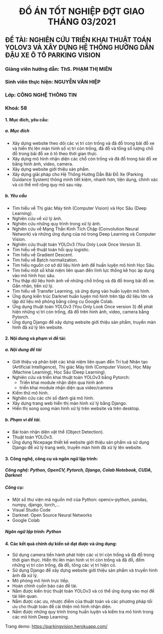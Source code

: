 <h1 align="center"> ĐỒ ÁN TỐT NGHIỆP ĐỢT GIAO THÁNG 03/2021 </h1>


## ĐỀ TÀI: NGHIÊN CỨU TRIỂN KHAI THUẬT TOÁN YOLOV3 VÀ XÂY DỰNG HỆ THỐNG HƯỚNG DẪN ĐẬU XE Ô TÔ PARKING VISION
### Giảng viên hướng dẫn: ThS. PHẠM THỊ MIÊN  
### Sinh viên thực hiện: NGUYỄN VĂN HIỆP
### Lớp: CÔNG NGHỆ THÔNG TIN
### Khoá: 58
#### 1. Mục đích, yêu cầu:
##### a. Mục đích
-	Xây dựng website theo dõi các vị trí còn trống và đã đỗ trong bãi đỗ xe và hiển thị lên màn hình số vị trí còn trống, đã đỗ và tổng số lượng chỗ đỗ trong bãi đỗ xe ô tô theo thời gian thực.
-	Xây dựng mô hình nhận diện các chỗ còn trống và đã đỗ trong bãi đỗ xe bằng hình ảnh, video, camera.
-	Xây dựng website giới thiệu sản phẩm.
-	Xây dựng giải pháp cho Hệ Thống Hướng Dẫn Bãi Đỗ Xe (Parking Guidance System) thông minh tiết kiệm, nhanh hơn, tiện dụng, chính xác và có thể mở rộng quy mô sau này.
##### b. Yêu cầu
-	Tìm hiểu về Thị giác Máy tính (Computer Vision) và Học Sâu (Deep Learning).
-	Nghiên cứu về xử lý ảnh.
-	Nghiên cứu những quy trình trong xử lý ảnh.
-	Nghiên cứu về Mạng Thần Kinh Tích Chập (Convolution Neural Network) và những ứng dụng của nó trong Deep Learning và Computer Vision.
-	Nghiên cứu thuật toán YOLOv3 (You Only Look Once Version 3).
-	Tìm hiểu về thuật toán hồi quy logistic.
-	Tìm hiểu về Gradient Descent.
-	Tìm hiểu về Batch normalization.
-	Tìm hiểu nguồn cơ sở dữ liệu hình ảnh để huấn luyện mô hình Học Sâu.
-	Tìm hiểu một số khái niệm liên quan đến lĩnh lực thống kê học áp dụng vào mô hình học sâu.
-	Thu thập dữ liệu hình ảnh về những chỗ trống và đã đỗ trong bãi đỗ xe. Gắn nhãn, tiền xử lý.
-	Tìm hiểu về Transfer Learning, và ứng dụng vào huấn luyện mô hình.
-	Ứng dụng kiến trúc Darknet huấn luyện mô hình trên tập dữ liệu lớn và tập dữ liệu mô phỏng bằng công cụ Google Colab.
-	Ứng dụng thuật toán YOLOv3 (You Only Look Once version 3) để phát hiện những vị trí còn trống, đã đỗ trên hình ảnh, video, camera bằng Pytorch.
-	Ứng dụng Django để xây dựng website giới thiệu sản phẩm, truyền màn hình đã xử lý lên website.
#### 2. Nội dung và phạm vi đề tài:
##### a. Nội dung đề tài
-	Giới thiệu và phân biệt các khái niệm liên quan đến Trí tuệ Nhân tạo (Artificial Intelligence), Thị giác Máy tính (Computer Vision), Học Máy (Machine Learning), Học Sâu (Deep Learning).
- Nghiên cứu và triển khai thuật toán YOLOv3 bằng Pytorch:
  - Triển khai module nhận diện qua hình ảnh
  - triển khai module nhận diện qua video/camera
-	Kiểm thử mô hình.
-	Nghiên cứu các chỉ số đánh giá mô hình.
-	Xây dựng trang web hiển thị màn hình xử lý bằng Django.
-	Hiển thị song song màn hình xử lý trên website và trên desktop.
##### b. Phạm vi đề tài.
-	Bài toán nhận diện vật thể (Object Detection).
-	Thuật toán YOLOv3.
-	Ứng dụng Nicepage thiết kế website giới thiệu sản phẩm và sử dụng Django để xử lý trang web, truyền màn hình đã xử lý lên website.

#### 3. Công nghệ, công cụ và ngôn ngữ lập trình:
##### Công nghệ: Python, OpenCV, Pytorch, Django, Colab Notebook, CUDA, Darknet
##### Công cụ:
- Một số thư viện mã nguồn mở của Python: opencv-python, pandas, numpy, django, torch,...
- Visual Studio Code
- Darknet: Open Source Neural Networks
- Google Colab
##### Ngôn ngữ lập trình: Python
#### 4. Các kết quả chính dự kiến sẽ đạt được và ứng dụng:
-	Sử dụng camera tiến hành phát hiện các vị trí còn trống và đã đỗ trong thời gian thực. Hiển thị lên màn hình vị trí còn trống và đã đỗ, đếm những vị trí còn trống, đã đỗ, tổng các vị trí hiện có.
-	Sử dụng Django để xây dựng website giới thiệu sản phẩm và truyền hình ảnh đã xử lý.
-	Mô phỏng mô hình trực tiếp.
-	Hoàn chỉnh cuốn báo cáo đề tài.
-	Nắm được kiến trúc thuật toán YOLOv3 và có thể ứng dụng vào mọi đề tài liên quan.
-	Nắm được các ưu, nhược điểm của thuật toán và các phương pháp tối ưu cho thuật toán để cải thiện mô hình nhận diện.
-	Nắm được những quy trình trong huấn luyện và kiểm tra mô hình trong các mô hình Deep Learning.

Trang demo: https://parkingvision.herokuapp.com/
